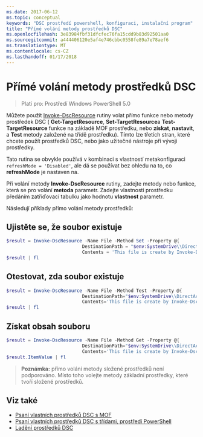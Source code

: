```yaml
---
ms.date: 2017-06-12
ms.topic: conceptual
keywords: "DSC prostředí powershell, konfiguraci, instalační program"
title: "Přímé volání metody prostředků DSC"
ms.openlocfilehash: 3e83984fbf31dfcfec76fa15cdd9b83d92501aa0
ms.sourcegitcommit: a444406120e5af4e746cbbc0558fe89a7e78aef6
ms.translationtype: MT
ms.contentlocale: cs-CZ
ms.lasthandoff: 01/17/2018
---
```

# <a name="calling-dsc-resource-methods-directly"></a>Přímé volání metody prostředků DSC

>Platí pro: Prostředí Windows PowerShell 5.0

Můžete použít [Invoke-DscResource](https://technet.microsoft.com/en-us/library/mt517869.aspx) rutiny volat přímo funkce nebo metody prostředek DSC ( **Get-TargetResource**, **Set-TargetResource**a  **Test-TargetResource** funkce na základě MOF prostředku, nebo **získat**, **nastavit**, a **Test** metody založené na třídě prostředku). Tímto lze třetích stran, které chcete použít prostředků DSC, nebo jako užitečné nástroje při vývoji prostředky. 

Tato rutina se obvykle používá v kombinaci s vlastností metakonfiguraci `refreshMode = 'Disabled'`, ale dá se používat bez ohledu na to, co **refreshMode** je nastaven na.

Při volání metody **Invoke-DscResource** rutiny, zadejte metody nebo funkce, která se pro volání **metoda** parametr. Zadejte vlastnosti prostředku předáním zatřiďovací tabulku jako hodnotu **vlastnost** parametr.

Následují příklady přímo volání metody prostředků:

## <a name="ensure-a-file-is-present"></a>Ujistěte se, že soubor existuje

```powershell
$result = Invoke-DscResource -Name File -Method Set -Property @{
                            DestinationPath = "$env:SystemDrive\\DirectAccess.txt";
                            Contents = 'This file is create by Invoke-DscResource'} -Verbose
$result | fl
```

## <a name="test-that-a-file-is-present"></a>Otestovat, zda soubor existuje

```powershell
$result = Invoke-DscResource -Name File -Method Test -Property @{
                            DestinationPath="$env:SystemDrive\\DirectAccess.txt";
                            Contents='This file is create by Invoke-DscResource'} -Verbose
$result | fl
```

## <a name="get-the-contents-of-file"></a>Získat obsah souboru

```powershell
$result = Invoke-DscResource -Name File -Method Get -Property @{
                            DestinationPath="$env:SystemDrive\\DirectAccess.txt";
                            Contents='This file is create by Invoke-DscResource'} -Verbose
$result.ItemValue | fl
```

>**Poznámka:** přímo volání metody složené prostředků není podporováno. Místo toho volejte metody základní prostředky, které tvoří složené prostředků.

## <a name="see-also"></a>Viz také
- [Psaní vlastních prostředků DSC s MOF](authoringResourceMOF.md) 
- [Psaní vlastních prostředků DSC s třídami, prostředí PowerShell](authoringResourceClass.md)
- [Ladění prostředků DSC](debugResource.md)

